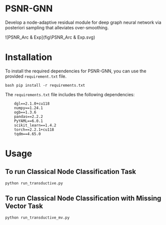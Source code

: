 # PSNR-GNN

Develop a node-adaptive residual module for deep graph neural network via posteriori sampling that alleviates over-smoothing.

![PSNR_Arc & Exp](fig\PSNR_Arc & Exp.svg)

# Installation

To install the required dependencies for PSNR-GNN, you can use the provided `requirement.txt` file. 

``` 
bash pip install -r requirements.txt
```

The `requirements.txt` file includes the following dependencies:
```
    dgl==2.1.0+cu118
    numpy==1.24.1
    ogb==1.3.6
    pandas==2.2.2
    PyYAML==6.0.1
    scikit_learn==1.4.2
    torch==2.2.1+cu118
    tqdm==4.65.0
```

# Usage


## To run Classical Node Classification Task

```
python run_transductive.py
```

## To run Classical Node Classification with Missing Vector Task

```
python run_transductive_mv.py
```